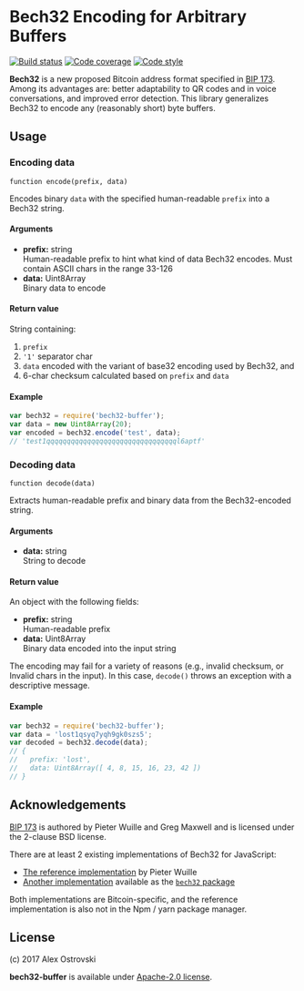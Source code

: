 # Bech32 Encoding for Arbitrary Buffers

[![Build status][travis-image]][travis-url]
[![Code coverage][coveralls-image]][coveralls-url]
[![Code style][code-style-image]][code-style-url]

[travis-image]: https://img.shields.io/travis/slowli/bech32-buffer.svg?style=flat-square
[travis-url]: https://travis-ci.org/slowli/bech32-buffer
[coveralls-image]: https://img.shields.io/coveralls/slowli/bech32-buffer.svg?style=flat-square
[coveralls-url]: https://coveralls.io/github/slowli/bech32-buffer
[code-style-image]: https://img.shields.io/badge/code%20style-Airbnb-brightgreen.svg?style=flat-square
[code-style-url]: https://github.com/airbnb/javascript

**Bech32** is a new proposed Bitcoin address format specified in [BIP 173][bip-173].
Among its advantages are: better adaptability to QR codes and in voice conversations,
and improved error detection. This library generalizes Bech32 to encode any
(reasonably short) byte buffers.

## Usage

### Encoding data

```none
function encode(prefix, data)
```

Encodes binary `data` with the specified human-readable `prefix` into a Bech32 string.

#### Arguments

- **prefix:** string  
  Human-readable prefix to hint what kind of data Bech32 encodes. Must contain
  ASCII chars in the range 33-126
- **data:** Uint8Array  
  Binary data to encode

#### Return value

String containing:

1. `prefix`
2. `'1'` separator char
3. `data` encoded with the variant of base32 encoding used by Bech32, and
4. 6-char checksum calculated based on `prefix` and `data`

#### Example

```javascript
var bech32 = require('bech32-buffer');
var data = new Uint8Array(20);
var encoded = bech32.encode('test', data);
// 'test1qqqqqqqqqqqqqqqqqqqqqqqqqqqqqqqql6aptf'
```

### Decoding data

```none
function decode(data)
```

Extracts human-readable prefix and binary data from the Bech32-encoded string.

#### Arguments

- **data:** string  
  String to decode

#### Return value

An object with the following fields:

- **prefix:** string  
  Human-readable prefix
- **data:** Uint8Array  
  Binary data encoded into the input string

The encoding may fail for a variety of reasons (e.g., invalid checksum, or Invalid
chars in the input). In this case, `decode()` throws an exception
with a descriptive message.

#### Example

```javascript
var bech32 = require('bech32-buffer');
var data = 'lost1qsyq7yqh9gk0szs5';
var decoded = bech32.decode(data);
// {
//   prefix: 'lost',
//   data: Uint8Array([ 4, 8, 15, 16, 23, 42 ])
// }
```

## Acknowledgements

[BIP 173][bip-173] is authored by Pieter Wuille and Greg Maxwell and is licensed
under the 2-clause BSD license.

There are at least 2 existing implementations of Bech32 for JavaScript:

- [The reference implementation][ref] by Pieter Wuille
- [Another implementation][bech32] available as the [`bech32` package][bech32-pkg]

Both implementations are Bitcoin-specific, and the reference implementation
is also not in the Npm / yarn package manager.

## License

(c) 2017 Alex Ostrovski

**bech32-buffer** is available under [Apache-2.0 license](LICENSE).

[bip-173]: https://github.com/bitcoin/bips/blob/master/bip-0173.mediawiki
[ref]: https://github.com/sipa/bech32/tree/master/ref/javascript
[bech32]: https://github.com/bitcoinjs/bech32
[bech32-pkg]: https://www.npmjs.com/package/bech32

